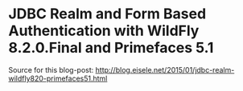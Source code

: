 JDBC Realm and Form Based Authentication with WildFly 8.2.0.Final and Primefaces 5.1
======================

Source for this blog-post:
http://blog.eisele.net/2015/01/jdbc-realm-wildfly820-primefaces51.html

